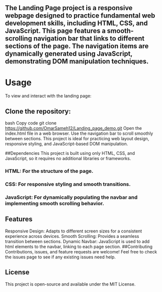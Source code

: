 ## The Landing Page project is a responsive webpage designed to practice fundamental web development skills, including HTML, CSS, and JavaScript. This page features a smooth-scrolling navigation bar that links to different sections of the page. The navigation items are dynamically generated using JavaScript, demonstrating DOM manipulation techniques.

# Usage
To view and interact with the landing page:

## Clone the repository:
bash
Copy code
git clone https://github.com/OmarSameh12/Landing_page_demo.git
Open the index.html file in a web browser.
Use the navigation bar to scroll smoothly between sections.
This project is ideal for practicing web layout design, responsive styling, and JavaScript-based DOM manipulation.

##Dependencies
This project is built using only HTML, CSS, and JavaScript, so it requires no additional libraries or frameworks.

### HTML: For the structure of the page.
### CSS: For responsive styling and smooth transitions.
### JavaScript: For dynamically populating the navbar and implementing smooth scrolling behavior.

## Features
Responsive Design: Adapts to different screen sizes for a consistent experience across devices.
Smooth Scrolling: Provides a seamless transition between sections.
Dynamic Navbar: JavaScript is used to add html elements to the navbar, linking to each page section.
##Contributing
Contributions, issues, and feature requests are welcome! Feel free to check the issues page to see if any existing issues need help.

## License
This project is open-source and available under the MIT License.
